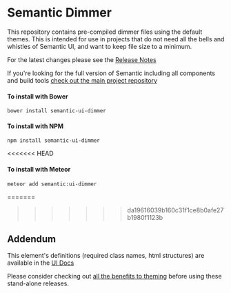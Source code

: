 # Semantic Dimmer

This repository contains pre-compiled dimmer files using the default themes. This is intended for use in projects that do not need all the bells and whistles of Semantic UI, and want to keep file size to a minimum.

For the latest changes please see the [Release Notes](https://github.com/Semantic-Org/UI-Dimmer/blob/master/RELEASE-NOTES.md)

If you're looking for the full version of Semantic including all components and build tools [check out the main project repository](https://github.com/Semantic-Org/Semantic-UI/tree/1.0)

#### To install with Bower
```
bower install semantic-ui-dimmer
```

#### To install with NPM
```
npm install semantic-ui-dimmer
```

<<<<<<< HEAD
#### To install with Meteor
```
meteor add semantic:ui-dimmer
```


=======
>>>>>>> da19616039b160c31f1ce8b0afe27b1980f1123b
## Addendum

This element's definitions (required class names, html structures) are available in the [UI Docs](http://www.semantic-ui.com)

Please consider checking out [all the benefits to theming](http://www.learnsemantic.com/guide/expert.html) before using these stand-alone releases.
